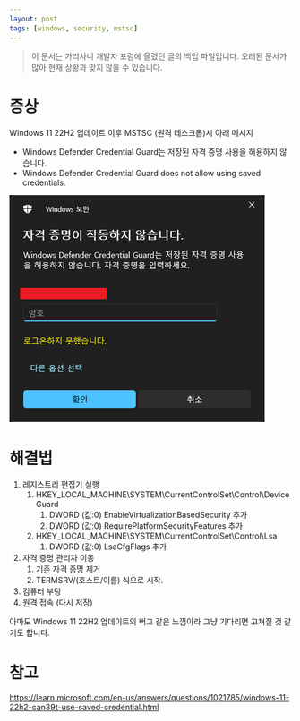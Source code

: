```yaml
---
layout: post
tags: [windows, security, mstsc]
---
```


> 이 문서는 가리사니 개발자 포럼에 올렸던 글의 백업 파일입니다.
오래된 문서가 많아 현재 상황과 맞지 않을 수 있습니다.

# 증상
Windows 11 22H2 업데이트 이후 MSTSC (원격 데스크톱)시 아래 메시지

- Windows Defender Credential Guard는 저장된 자격 증명 사용을 허용하지 않습니다.
- Windows Defender Credential Guard does not allow using saved credentials.

![설명](/file/forum/64ee9439-efc1-4bf5-a5bd-4f6ebde920fe.png)


# 해결법

1. 레지스트리 편집기 실행
    1. HKEY_LOCAL_MACHINE\SYSTEM\CurrentControlSet\Control\DeviceGuard
        1. DWORD (값:0) EnableVirtualizationBasedSecurity 추가
        1. DWORD (값:0) RequirePlatformSecurityFeatures 추가
    1. HKEY_LOCAL_MACHINE\SYSTEM\CurrentControlSet\Control\Lsa
        1. DWORD (값:0) LsaCfgFlags 추가
1. 자격 증명 관리자 이동
    1. 기존 자격 증명 제거 
    1. TERMSRV/(호스트/이름) 식으로 시작.
1. 컴퓨터 부팅
1. 원격 접속 (다시 저장)

아마도 Windows 11 22H2 업데이트의 버그 같은 느낌이라 그냥 기다리면 고쳐질 것 같기도 합니다.


# 참고
https://learn.microsoft.com/en-us/answers/questions/1021785/windows-11-22h2-can39t-use-saved-credential.html